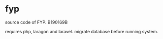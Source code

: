 # fyp
source code of FYP. B190169B

requires php, laragon and laravel. migrate database before running system.
